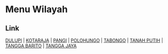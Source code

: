 # Menu Wilayah

## Link

[DULUPI](https://github.com/gigit-pemilu/pemilu-2024-75-gorontalo/tree/main/pilpres/hitung-suara/sub/75-gorontalo/sub/02-boalemo/sub/03-dulupi/sub/2001-dulupi)
 | 
[KOTARAJA](https://github.com/gigit-pemilu/pemilu-2024-75-gorontalo/tree/main/pilpres/hitung-suara/sub/75-gorontalo/sub/02-boalemo/sub/03-dulupi/sub/2003-kotaraja)
 | 
[PANGI](https://github.com/gigit-pemilu/pemilu-2024-75-gorontalo/tree/main/pilpres/hitung-suara/sub/75-gorontalo/sub/02-boalemo/sub/03-dulupi/sub/2005-pangi)
 | 
[POLOHUNGO](https://github.com/gigit-pemilu/pemilu-2024-75-gorontalo/tree/main/pilpres/hitung-suara/sub/75-gorontalo/sub/02-boalemo/sub/03-dulupi/sub/2004-polohungo)
 | 
[TABONGO](https://github.com/gigit-pemilu/pemilu-2024-75-gorontalo/tree/main/pilpres/hitung-suara/sub/75-gorontalo/sub/02-boalemo/sub/03-dulupi/sub/2002-tabongo)
 | 
[TANAH PUTIH](https://github.com/gigit-pemilu/pemilu-2024-75-gorontalo/tree/main/pilpres/hitung-suara/sub/75-gorontalo/sub/02-boalemo/sub/03-dulupi/sub/2007-tanah-putih)
 | 
[TANGGA BARITO](https://github.com/gigit-pemilu/pemilu-2024-75-gorontalo/tree/main/pilpres/hitung-suara/sub/75-gorontalo/sub/02-boalemo/sub/03-dulupi/sub/2008-tangga-barito)
 | 
[TANGGA JAYA](https://github.com/gigit-pemilu/pemilu-2024-75-gorontalo/tree/main/pilpres/hitung-suara/sub/75-gorontalo/sub/02-boalemo/sub/03-dulupi/sub/2006-tangga-jaya)

